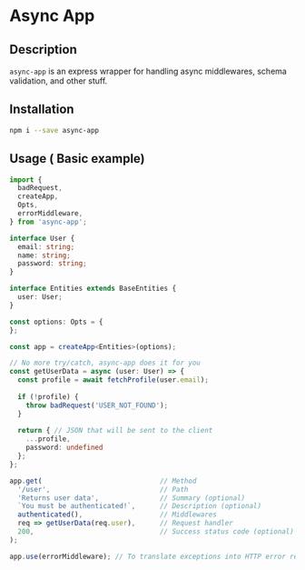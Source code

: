Async App
=========

## Description

`async-app` is an express wrapper for handling async middlewares, schema 
validation, and other stuff.

## Installation

```sh
npm i --save async-app
```

## Usage ( Basic example)

```ts
import {
  badRequest,
  createApp,
  Opts,
  errorMiddleware,
} from 'async-app';

interface User {
  email: string;
  name: string;
  password: string;
}

interface Entities extends BaseEntities {
  user: User;
}

const options: Opts = {
};

const app = createApp<Entities>(options);

// No more try/catch, async-app does it for you
const getUserData = async (user: User) => {
  const profile = await fetchProfile(user.email);
	
  if (!profile) {
    throw badRequest('USER_NOT_FOUND');
  }
	
  return { // JSON that will be sent to the client
    ...profile,
    password: undefined
  }; 
};

app.get(                             // Method
  '/user',                           // Path
  'Returns user data',               // Summary (optional)
  `You must be authenticated!`,      // Description (optional)
  authenticated(),                   // Middlewares
  req => getUserData(req.user),      // Request handler
  200,                               // Success status code (optional)
);

app.use(errorMiddleware); // To translate exceptions into HTTP error responses

```
